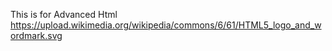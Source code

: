 This is for Advanced Html
https://upload.wikimedia.org/wikipedia/commons/6/61/HTML5_logo_and_wordmark.svg

